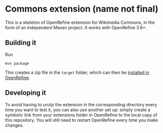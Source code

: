 Commons extension (name not final)
==================================

This is a skeleton of OpenRefine extension for Wikimedia Commons, in the form of an independent Maven project.
It works with OpenRefine 3.6+.


Building it
-----------

Run
```
mvn package
```

This creates a zip file in the `target` folder, which can then be [installed in OpenRefine](https://docs.openrefine.org/manual/installing#installing-extensions).

Developing it
-------------

To avoid having to unzip the extension in the corresponding directory every time you want to test it, you can also use another set up: simply create a symbolic link from your extensions folder in OpenRefine to the local copy of this repository.
You will still need to restart OpenRefine every time you make changes.
